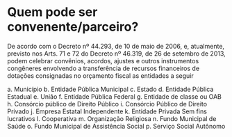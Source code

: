 # Quem pode ser convenente/parceiro?

De acordo com o Decreto nº 44.293, de 10 de maio de 2006, e, atualmente, previsto nos Arts. 71 e 72 do Decreto nº 46.319, de 26 de setembro de 2013, podem celebrar convênios, acordos, ajustes e outros instrumentos congêneres envolvendo a transferência de recursos financeiros de dotações consignadas no orçamento fiscal as entidades a seguir

a. Município
b. Entidade Pública Municipal
c. Estado
d. Entidade Pública Estadual
e. União
f. Entidade Pública Federal
g. Entidade de classe ou OAB
h. Consórcio público de Direito Público
i. Consórcio Público de Direito Privado
j. Empresa Estatal Independente
k. Entidade Privada Sem fins lucrativos
l. Cooperativa
m. Organização Religiosa
n. Fundo Municipal de Saúde
o. Fundo Municipal de Assistência Social
p. Serviço Social Autônomo

